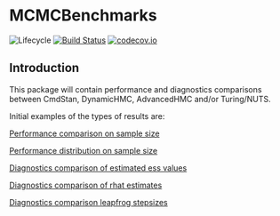 # MCMCBenchmarks

![Lifecycle](https://img.shields.io/badge/lifecycle-experimental-orange.svg)<!--
![Lifecycle](https://img.shields.io/badge/lifecycle-maturing-blue.svg)
![Lifecycle](https://img.shields.io/badge/lifecycle-stable-green.svg)
![Lifecycle](https://img.shields.io/badge/lifecycle-retired-orange.svg)
![Lifecycle](https://img.shields.io/badge/lifecycle-archived-red.svg)
![Lifecycle](https://img.shields.io/badge/lifecycle-dormant-blue.svg) -->
[![Build Status](https://travis-ci.com/StatisticalRethinkingJulia/MCMCBenchmarks.jl.svg?branch=master)](https://travis-ci.com/StatisticalRethinkingJulia/MCMCBenchmarks.jl)
[![codecov.io](http://codecov.io/github/StatisticalRethinkingJulia/MCMCBenchmarks.jl/coverage.svg?branch=master)](http://codecov.io/github/StatisticalRethinkingJulia/MCMCBenchmarks.jl?branch=master)


## Introduction

This package will contain performance and diagnostics comparisons between CmdStan, DynamicHMC, AdvancedHMC and/or Turing/NUTS.

Initial examples of the types of results are:

[Performance comparison on sample size](https://github.com/StatisticalRethinkingJulia/MCMCBenchmarks.jl/blob/master/Examples/Mean%20Time.pdf)

[Performance distribution on sample size](https://github.com/StatisticalRethinkingJulia/MCMCBenchmarks.jl/blob/master/Examples/Time%20Dist.pdf)

[Diagnostics comparison of estimated ess values ](https://github.com/StatisticalRethinkingJulia/MCMCBenchmarks.jl/blob/master/Examples/Mu%20ESS%20Dist.pdf)

[Diagnostics comparison of rhat estimates ](https://github.com/StatisticalRethinkingJulia/MCMCBenchmarks.jl/blob/master/Examples/Mu%20rhat%20Dist.pdf)

[Diagnostics comparison leapfrog stepsizes ](https://github.com/StatisticalRethinkingJulia/MCMCBenchmarks.jl/blob/master/Examples/Mu%20Epsilon%20Scatter.pdf)
